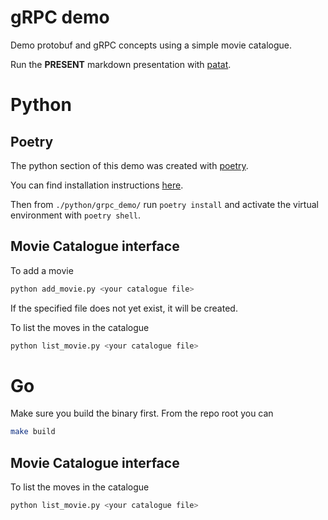 # gRPC demo

Demo protobuf and gRPC concepts using a simple movie catalogue.

Run the **PRESENT** markdown presentation with [patat](https://github.com/jaspervdj/patat).

# Python

## Poetry

The python section of this demo was created with [poetry](https://python-poetry.org/docs/).

You can find installation instructions [here](https://python-poetry.org/docs/#installation).

Then from `./python/grpc_demo/` run `poetry install` and activate the virtual environment with `poetry shell`.


## Movie Catalogue interface

To add a movie

```bash
python add_movie.py <your catalogue file>
```

If the specified file does not yet exist, it will be created.

To list the moves in the catalogue

```bash
python list_movie.py <your catalogue file>
```

# Go

Make sure you build the binary first. From the repo root you can 

```bash
make build
```

## Movie Catalogue interface

To list the moves in the catalogue

```bash
python list_movie.py <your catalogue file>
``` 

